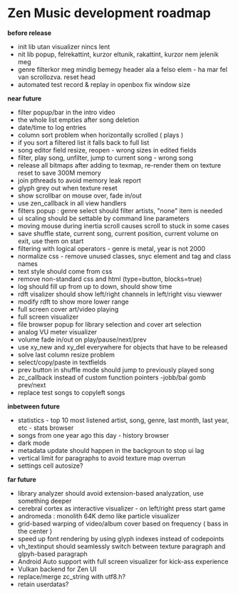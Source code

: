 # Zen Music development roadmap

**before release**

 - init lib utan visualizer nincs lent
 - nit lib popup, felrekattint, kurzor eltunik, rakattint, kurzor nem jelenik meg
 - genre filterkor meg mindig bemegy header ala a felso elem - ha mar fel van scrollozva. reset head 
 - automated test record & replay in openbox fix window size

**near future**

 - filter popup/bar in the intro video
 - the whole list empties after song deletion
 - date/time to log entries
 - column sort problem when horizontally scrolled ( plays )
 - if you sort a filtered list it falls back to full list
 - song editor field resize, reopen - wrong sizes in edited fields
 - filter, play song, unfilter, jump to current song - wrong song
 - release all bitmaps after adding to texmap, re-render them on texture reset to save 300M memory
 - join pthreads to avoid memory leak report
 - glyph grey out when texture reset
 - show scrollbar on mouse over, fade in/out
 - use zen_callback in all view handlers
 - filters popup : genre select should filter artists, "none" item is needed
 - ui scaling should be settable by command line parameters
 - moving mouse during inertia scroll causes scroll to stuck in some cases
 - save shuffle state, current song, current position, current volume on exit, use them on start
 - filtering with logical operators - genre is metal, year is not 2000
 - normalize css - remove unused classes, snyc element and tag and class names
 - text style should come from css
 - remove non-standard css and html (type=button, blocks=true)
 - log should fill up from up to down, should show time
 - rdft visalizer should show left/right channels in left/right visu viewwer
 - modify rdft to show more lower range
 - full screen cover art/video playing
 - full screen visualizer
 - file browser popup for library selection and cover art selection
 - analog VU meter visualizer
 - volume fade in/out on play/pause/next/prev
 - use xy_new and xy_del everywhere for objects that have to be released
 - solve last column resize problem
 - select/copy/paste in textfields
 - prev button in shuffle mode should jump to previously played song
 - zc_callback instead of custom function pointers
 -jobb/bal gomb prev/next
 - replace test songs to copyleft songs

**inbetween future**

 - statistics - top 10 most listened artist, song, genre, last month, last year, etc - stats browser
 - songs from one year ago this day - history browser
 - dark mode
 - metadata update should happen in the backgroun to stop ui lag
 - vertical limit for paragraphs to avoid texture map overrun
 - settings cell autosize?

**far future**

 - library analyzer should avoid extension-based analyzation, use something deeper
 - cerebral cortex as interactive visualizer - on left/right press start game
 - andromeda : monolith 64K demo like particle visualizer	     
 - grid-based warping of video/album cover based on frequency ( bass in the center )
 - speed up font       rendering by using glyph indexes instead of codepoints
 - vh_textinput should seamlessly switch between texture paragraph and glpyh-based paragraph
 - Android Auto support with full screen visualizer for kick-ass experience
 - Vulkan backend for Zen UI
 - replace/merge zc_string with utf8.h?
 - retain userdatas?